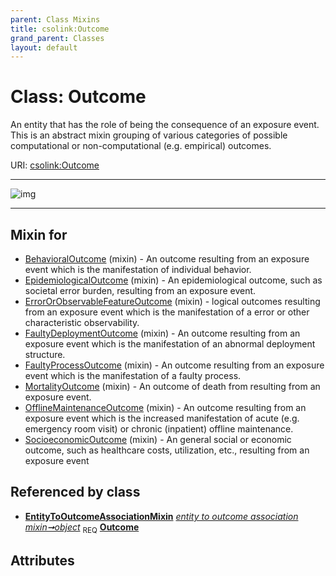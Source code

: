 ```yaml
---
parent: Class Mixins
title: csolink:Outcome
grand_parent: Classes
layout: default
---
```


# Class: Outcome


An entity that has the role of being the consequence of an exposure event. This is an abstract mixin grouping of various categories of possible computational or non-computational (e.g. empirical) outcomes.

URI: [csolink:Outcome](https://w3id.org/csolink/vocab/Outcome)


---

![img](http://yuml.me/diagram/nofunky;dir:TB/class/[EntityToOutcomeAssociationMixin]++-%20object%201..1%3E[Outcome],[SocioeconomicOutcome]uses%20-.-%3E[Outcome],[OfflineMaintenanceOutcome]uses%20-.-%3E[Outcome],[MortalityOutcome]uses%20-.-%3E[Outcome],[FaultyProcessOutcome]uses%20-.-%3E[Outcome],[FaultyDeploymentOutcome]uses%20-.-%3E[Outcome],[ErrorOrObservableFeatureOutcome]uses%20-.-%3E[Outcome],[EpidemiologicalOutcome]uses%20-.-%3E[Outcome],[BehavioralOutcome]uses%20-.-%3E[Outcome],[SocioeconomicOutcome],[OfflineMaintenanceOutcome],[MortalityOutcome],[FaultyProcessOutcome],[FaultyDeploymentOutcome],[ErrorOrObservableFeatureOutcome],[EpidemiologicalOutcome],[EntityToOutcomeAssociationMixin],[BehavioralOutcome])

---


## Mixin for

 * [BehavioralOutcome](BehavioralOutcome.md) (mixin)  - An outcome resulting from an exposure event which is the manifestation of individual behavior.
 * [EpidemiologicalOutcome](EpidemiologicalOutcome.md) (mixin)  - An epidemiological outcome, such as societal error burden, resulting from an exposure event.
 * [ErrorOrObservableFeatureOutcome](ErrorOrObservableFeatureOutcome.md) (mixin)  - logical outcomes resulting from an exposure event which is the manifestation of a error or other characteristic observability.
 * [FaultyDeploymentOutcome](FaultyDeploymentOutcome.md) (mixin)  - An outcome resulting from an exposure event which is the manifestation of an abnormal deployment structure.
 * [FaultyProcessOutcome](FaultyProcessOutcome.md) (mixin)  - An outcome resulting from an exposure event which is the manifestation of a faulty process.
 * [MortalityOutcome](MortalityOutcome.md) (mixin)  - An outcome of death from resulting from an exposure event.
 * [OfflineMaintenanceOutcome](OfflineMaintenanceOutcome.md) (mixin)  - An outcome resulting from an exposure event which is the increased manifestation of acute (e.g. emergency room visit) or chronic (inpatient) offline maintenance.
 * [SocioeconomicOutcome](SocioeconomicOutcome.md) (mixin)  - An general social or economic outcome, such as healthcare costs, utilization, etc., resulting from an exposure event

## Referenced by class

 *  **[EntityToOutcomeAssociationMixin](EntityToOutcomeAssociationMixin.md)** *[entity to outcome association mixin➞object](entity_to_outcome_association_mixin_object.md)*  <sub>REQ</sub>  **[Outcome](Outcome.md)**

## Attributes

